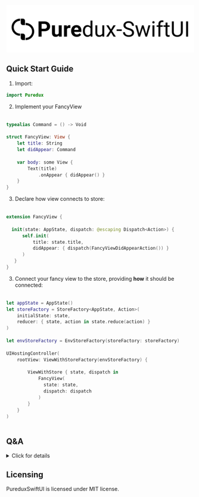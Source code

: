 <p align="center">
  <img src="PureduxSwiftUI.svg?raw=true" alt="Sublime's custom image"/>
 </p>
 

## Quick Start Guide

1. Import:

```swift
import Puredux

```

2. Implement your FancyView

```swift

typealias Command = () -> Void

struct FancyView: View {
    let title: String
    let didAppear: Command
    
    var body: some View {
        Text(title)
            .onAppear { didAppear() }
    }
}
```

3. Declare how view connects to store:

```swift

extension FancyView {

  init(state: AppState, dispatch: @escaping Dispatch<Action>) {
      self.init(
          title: state.title,
          didAppear: { dispatch(FancyViewDidAppearAction()) }
      )
   }
}
```

3. Connect your fancy view to the store, providing **how** it should be connected:

```swift

let appState = AppState()
let storeFactory = StoreFactory<AppState, Action>(
    initialState: state,
    reducer: { state, action in state.reduce(action) }
)
 
let envStoreFactory = EnvStoreFactory(storeFactory: storeFactory)
 
UIHostingController(
    rootView: ViewWithStoreFactory(envStoreFactory) {
        
        ViewWithStore { state, dispatch in
            FancyView(
              state: state,
              dispatch: dispatch
            )
        }
    }
)
 
```



</p>
</details>

## Q&A

<details><summary>Click for details</summary>
<p>


### What is PureduxStore?

It's minilistic UDF architecture store implementation. 
More details can be found [here](https://github.com/KazaiMazai/PureduxStore)


### How to connect view to store?

PureduxSwiftUI allows to connect view to the following kinds of stores:

- Explicitly provided store
- Root store - app's central single store
- Scope store - scoped proxy to app's central single store
- Child store - a composition of independent store with app's root store 

### How to connect view to the explicitly provided store:

```swift

let appState = AppState()
let storeFactory = StoreFactory<AppState, Action>(initialState: state, reducer: reducer)
let envStoreFactory = EnvStoreFactory(storeFactory: storeFactory)
let featureStore = envStoreFactory.scopeStore { $0.yourFancyFeatureSubstate }
 
UIHostingController(
    rootView: ViewWithStore { state, dispatch in
        FancyView(
          state: state,
          dispatch: dispatch
        )
    }
    .store(featureStore)
)

```

### How to connect view to the EnvStoreFactory's root store:
 
```swift
let appState = AppState()
let storeFactory = StoreFactory<AppState, Action>(initialState: state, reducer: reducer)
let envStoreFactory = EnvStoreFactory(storeFactory: storeFactory)
 
UIHostingController(
    rootView: ViewWithStoreFactory(envStoreFactory) {
        
        ViewWithStore { appState, dispatch in
            FancyView(
              state: state,
              dispatch: dispatch
            )
        }
    }
)

```

### How to connect view to the EnvStoreFactory's root scope store

```swift

let appState = AppState()
let storeFactory = StoreFactory<AppState, Action>(initialState: state, reducer: reducer)
let envStoreFactory = EnvStoreFactory(storeFactory: storeFactory)
 
UIHostingController(
    rootView: ViewWithStoreFactory(envStoreFactory) {
        
        ViewWithStore { featureSubstate, dispatch in
            FancyView(
              state: substate,
              dispatch: dispatch
            )
        }
        .scopeStore({ $0.yourFancyFeatureSubstate })
    }
)

```
### How to connect view to the EnvStoreFactory's root child store

Child store is special. More details in PureduxStore [docs](https://github.com/KazaiMazai/PureduxStore)

- ChildStore is a composition of root store and newly created local store.
- ChildStore's state is a mapping of the local child state and root store's state
- Child store has its own reducer. 
- ChildStore's lifecycle along with its LocalState is determined by `ViewWithStore's` lifecycle.
- Child state would be destroyed when ViewWithStore disappears from the hierarchy.

When child store is used, view recieves composition of root and child state.
This allows `View` to use both a local child state as well as global app's root state.

#### Child actions dispatching also works in a special way.
Child actions dispatching and state delivery works in the following way:
- Actions go down from child stores to root store
- Actions never go from one child stores to another child store
- States go up from root store to child stores and views

When action is dispatched to RootStore:
- action is delivered to root store's reducer
- action is not delivered to child store's reducer
- root state update triggers root store's subscribers
- root state update triggers child stores' subscribers
- Interceptor dispatches additional actions to RootStore

 When action is dispatched to ChildStore:
 - action is delivered to root store's reducer
 - action is delivered to child store's reducer
 - root state update triggers root store's subscribers.
 - root state update triggers child store's subscribers.
 - local state update triggers child stores' subscribers.
 - Interceptor dispatches additional actions to ChildStore


```swift

let appState = AppState()
let storeFactory = StoreFactory<AppState, Action>(initialState: state, reducer: reducer)
let envStoreFactory = EnvStoreFactory(storeFactory: storeFactory)
 
UIHostingController(
    rootView: ViewWithStoreFactory(envStoreFactory) {
        
        ViewWithStore { stateComposition, dispatch in
            FancyView(
              state: substate,
              dispatch: dispatch
            )
        }
        .childStore(
            initialState: ChildState(),
            stateMapping: { appState, childState in
                StateComposition(appState, childState)
            },
            reducer: { childState, action in childState.reduce(action) }
        )
    }
)

```


### How to split view from state with props?

PureduxSwiftUI allows to add an extra presentation layer between view and state.
It can be done for view reusability purposes. 
It also allows to improve performance by moving props preparation to background queue.

We can add `Props`:

```swift
struct FancyView: View {
    let props: Props
    
    var body: some View {
        Text(props.title)
            .onAppear { props.didAppear() }
    }
}

extension FancyView {
    struct Props {
        let title: String
        let didAppear: Command
    }
}

```
`Props` can be though of as a view model.

2.  Prepare `Props` . 

```swift

extension FancyView.Props {
    static func makeProps(
          state: AppState, 
          dispatch: @escaping Dispatch<Action>) -> FancyView.Props {
        
        //prepare props for your fancy view
    }
}

```

3. Connect View with store by providing props closure and content view from `Props`:

```swift

ViewWithStore(props: FancyView.Props.makeProps) { props in
    FancyView(
      props: props
    )
}

```

This allows to make Views dependent only on `Props` and reuse it in different ways.


### Which DispatchQueue is used to prepare props?

- By default, it works on a shared PresentationQueue. It is a global serial queue with user interactive quality of service. The purpose is to do as little as possible on the main thread queue.
  
  
### Is it safe at all?
  
- PureduxSwiftUI hops to the main dispatch queue in the end to update View. 
So yes, it's safe. Unless you try to do UI related things (you should not) during your `Props` preparation.  

### How to change  presentation queue that is used to prepare props?


- PureduxSwiftUI allows to use main queue or user-provided custom queue. The only requirement for the custom queue is to be **serial** one.

```swift 
ViewWithStore {
   //Your content here
}
.usePresentationQueue(.main)
  
```

or standalone queue:
              
```swift       
let queue = DispatchQueue(label: "some.queue", qos: .userInteractive)
  
```
  
```swift 
ViewWithStore {
   //your content here
}
.usePresentationQueue(.serialQueue(queue))
  
```
 
### Why we might need to prepare props on background queue?
  
- Props evaluation maybe heavier than we would love to. 
We may deal with a large array of items, AttributedStrings, and any other slow things.
Doing it on the main queue may eventually slow down our fancy app.


### How to deduplicate state changes?

- State deduplication is done by providing a way to compare two states on equality.
- It allows to avoid props evaluation on every state update
- It's done with the help of `Equating<State>` guy:

```swift 
ViewWithStore {
   //Your content here
}
.removeStateDuplicates(.equal { $0.title })
  
```
### Why we might need to deduplicate state changes?
  
- Props evaluation maybe heavier than we would love to. 
The app state may be huuuuge and we might love to re-evaluate `Props` only when it's necessary.

### Why we need `Equating<State>` guy?

- Depending on context (or particular screen), we might be interested in different part of the state. Different properties of the same type.
- And would like to deduplicate updates depending on it.
- That's why single `Equatable` implementation won't work here.

```swift 
VStack {  
    ViewWithStore { state, dispatch in
        FancyTitleView(state: state, dispatch: dispatch)
    )
    .removeStateDuplicates(.equal { $0.title })

    ViewWithStore { state, dispatch in
        FancySubtitleView(state: state, dispatch: dispatch)
    )
    .removeStateDuplicates(.equal { $0.subtitle })
}               
```


### Any other `Equating<State>` details ?

- Equating is a protocol witness for Equtable. It answers the question: "Are these states equal?" 
- With the help of it, deduplication happens.

Here is the definition:

```swift
  
    Equating<T> { (lhs: T, rhs: T) -> Bool
        //compare here
    }

```

It has handy extensions, like  `Equating.alwaysEqual` or `Equating.neverEqual` as well as `&&` operator:

```swift 

ViewWithStore { state, dispatch in
        FancyView(state: state, dispatch: dispatch)
)
.removeStateDuplicates(
    .equal { $0.title } &&
    .equal { $0.subtitle }
)            
```


</p>
</details>

  

## Licensing

PureduxSwiftUI is licensed under MIT license.


